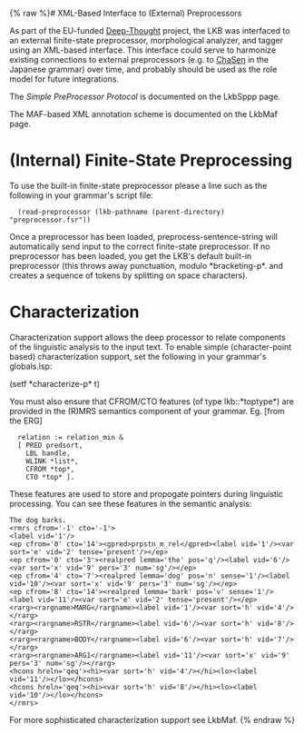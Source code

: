 {% raw %}# XML-Based Interface to (External) Preprocessors

As part of the EU-funded
[Deep-Thought](http://www.project-deepthought.net) project, the LKB was
interfaced to an external finite-state preprocessor, morphological
analyzer, and tagger using an XML-based interface. This interface could
serve to harmonize existing connections to external preprocessors (e.g.
to [ChaSen](http://chasen.aist-nara.ac.jp) in the Japanese grammar) over
time, and probably should be used as the role model for future
integrations.

The *Simple PreProcessor Protocol* is documented on the
LkbSppp page.

The MAF-based XML annotation scheme is documented on the
LkbMaf page.

# (Internal) Finite-State Preprocessing

To use the built-in finite-state preprocessor please a line such as the
following in your grammar's script file:

      (read-preprocessor (lkb-pathname (parent-directory) "preprocessor.fsr"))

Once a preprocessor has been loaded, preprocess-sentence-string will
automatically send input to the correct finite-state preprocessor. If no
preprocessor has been loaded, you get the LKB's default built-in
preprocessor (this throws away punctuation, modulo \*bracketing-p\*. and
creates a sequence of tokens by splitting on space characters).

# Characterization

Characterization support allows the deep processor to relate components
of the linguistic analysis to the input text. To enable simple
(character-point based) characterization support, set the following in
your grammar's globals.lsp:

(setf \*characterize-p\* t)

You must also ensure that CFROM/CTO features (of type lkb::\*toptype\*)
are provided in the (R)MRS semantics component of your grammar. Eg.
\[from the ERG\]

      relation := relation_min &
      [ PRED predsort,
        LBL handle,
        WLINK *list*,
        CFROM *top*,
        CTO *top* ].

These features are used to store and propogate pointers during
linguistic processing. You can see these features in the semantic
analysis:

    The dog barks. 
    <rmrs cfrom='-1' cto='-1'>
    <label vid='1'/>
    <ep cfrom='0' cto='14'><gpred>prpstn_m_rel</gpred><label vid='1'/><var sort='e' vid='2' tense='present'/></ep>
    <ep cfrom='0' cto='3'><realpred lemma='the' pos='q'/><label vid='6'/><var sort='x' vid='9' pers='3' num='sg'/></ep>
    <ep cfrom='4' cto='7'><realpred lemma='dog' pos='n' sense='1'/><label vid='10'/><var sort='x' vid='9' pers='3' num='sg'/></ep>
    <ep cfrom='8' cto='14'><realpred lemma='bark' pos='v' sense='1'/><label vid='11'/><var sort='e' vid='2' tense='present'/></ep>
    <rarg><rargname>MARG</rargname><label vid='1'/><var sort='h' vid='4'/></rarg>
    <rarg><rargname>RSTR</rargname><label vid='6'/><var sort='h' vid='8'/></rarg>
    <rarg><rargname>BODY</rargname><label vid='6'/><var sort='h' vid='7'/></rarg>
    <rarg><rargname>ARG1</rargname><label vid='11'/><var sort='x' vid='9' pers='3' num='sg'/></rarg>
    <hcons hreln='qeq'><hi><var sort='h' vid='4'/></hi><lo><label vid='11'/></lo></hcons>
    <hcons hreln='qeq'><hi><var sort='h' vid='8'/></hi><lo><label vid='10'/></lo></hcons>
    </rmrs>

For more sophisticated characterization support see LkbMaf.
<update date omitted for speed>{% endraw %}